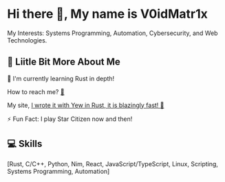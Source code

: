 # Hi there 👋, My name is V0idMatr1x

My Interests: Systems Programming, Automation, Cybersecurity, and Web Technologies.

## 💫 Liitle Bit More About Me
<p>🌱 I'm currently learning Rust in depth!</p>
<p>How to reach me? <a href="mailto:matr1xware@v0idmatr1x.com">📨<a></p> 
<p>My site, <a href="https://v0idmatr1x.com/"> I wrote it with Yew in Rust, it is blazingly fast! 🚀</a></p>
<p>⚡ Fun Fact: I play Star Citizen now and then!</p>

## 💻 Skills
<p>
  [Rust, C/C++, Python, Nim, React, JavaScript/TypeScript, Linux, Scripting, Systems Programming, Automation]
</p>
